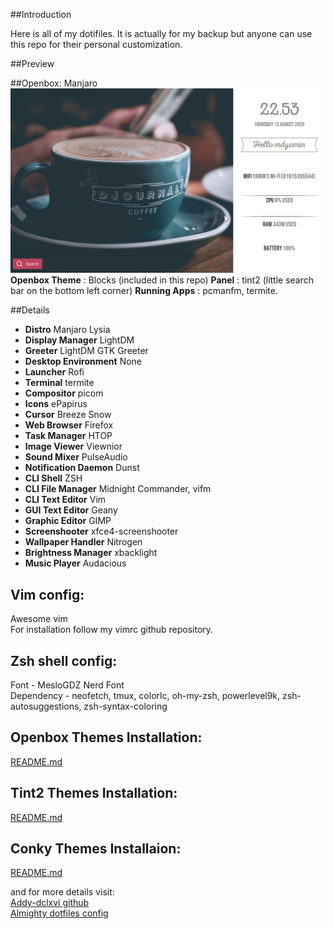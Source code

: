 ##Introduction

Here is all of my dotifiles. It is actually for my backup but anyone can use this repo for their personal customization.

##Preview

##Openbox: Manjaro
![preview-openbox](https://raw.githubusercontent.com/mdyamin007/dotfiles/master/1.png) <br />
**Openbox Theme** : Blocks (included in this repo)
**Panel** : tint2 (little search bar on the bottom left corner)
**Running Apps** : pcmanfm, termite.

##Details
- **Distro** Manjaro Lysia
- **Display Manager** LightDM
- **Greeter** LightDM GTK Greeter
- **Desktop Environment** None
- **Launcher** Rofi
- **Terminal** termite
- **Compositor** picom
- **Icons** ePapirus
- **Cursor** Breeze Snow
- **Web Browser** Firefox
- **Task Manager** HTOP
- **Image Viewer** Viewnior
- **Sound Mixer** PulseAudio
- **Notification Daemon** Dunst
- **CLI Shell** ZSH
- **CLI File Manager** Midnight Commander, vifm
- **CLI Text Editor** Vim
- **GUI Text Editor** Geany
- **Graphic Editor** GIMP
- **Screenshooter** xfce4-screenshooter
- **Wallpaper Handler** Nitrogen
- **Brightness Manager** xbacklight
- **Music Player** Audacious


Vim config:
-----------------------------------------------
Awesome vim <br>
For installation follow my vimrc github repository.
<br>

Zsh shell config:
-----------------------------------------------
Font - MesloGDZ Nerd Font <br>
Dependency - neofetch, tmux, colorlc, oh-my-zsh, powerlevel9k, zsh-autosuggestions, zsh-syntax-coloring
<br>

Openbox Themes Installation:
-----------------------------------------------
<a href="https://github.com/mdyamin007/dotfiles/tree/master/.themes/README.md"> README.md </a><br>

Tint2 Themes Installation:
-------------------------------------------------
<a href="https://github.com/mdyamin007/dotfiles/blob/master/.config/tint2/README.md"> README.md </a><br>

Conky Themes Installaion:
-------------------------------------------------
<a href="https://github.com/mdyamin007/dotfiles/blob/master/.config/conky/README.md"> README.md </a><br>

and for more details visit: <br/>
[Addy-dclxvi github](https://github.com/addy-dclxvi)
<br />
[Almighty dotfiles config](https://github.com/addy-dclxvi/almighty-dotfiles)
